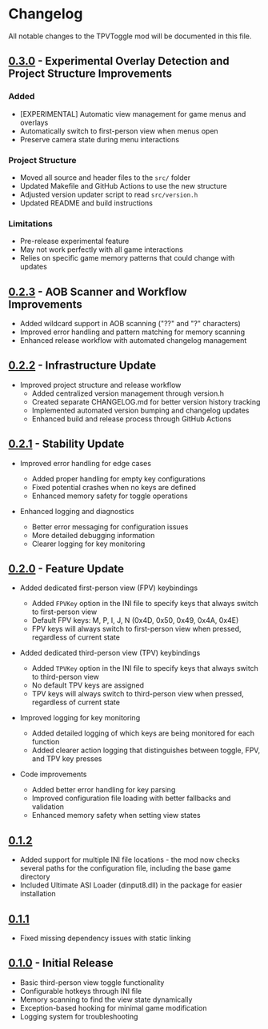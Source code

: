 # Changelog

All notable changes to the TPVToggle mod will be documented in this file.

## [0.3.0] - Experimental Overlay Detection and Project Structure Improvements

### Added
- [EXPERIMENTAL] Automatic view management for game menus and overlays
- Automatically switch to first-person view when menus open
- Preserve camera state during menu interactions

### Project Structure
- Moved all source and header files to the `src/` folder
- Updated Makefile and GitHub Actions to use the new structure
- Adjusted version updater script to read `src/version.h`
- Updated README and build instructions

### Limitations
- Pre-release experimental feature
- May not work perfectly with all game interactions
- Relies on specific game memory patterns that could change with updates

## [0.2.3] - AOB Scanner and Workflow Improvements


- Added wildcard support in AOB scanning ("??" and "?" characters)
- Improved error handling and pattern matching for memory scanning
- Enhanced release workflow with automated changelog management

## [0.2.2] - Infrastructure Update

- Improved project structure and release workflow
  - Added centralized version management through version.h
  - Created separate CHANGELOG.md for better version history tracking
  - Implemented automated version bumping and changelog updates
  - Enhanced build and release process through GitHub Actions

## [0.2.1] - Stability Update

- Improved error handling for edge cases
  - Added proper handling for empty key configurations
  - Fixed potential crashes when no keys are defined
  - Enhanced memory safety for toggle operations

- Enhanced logging and diagnostics
  - Better error messaging for configuration issues
  - More detailed debugging information
  - Clearer logging for key monitoring

## [0.2.0] - Feature Update

- Added dedicated first-person view (FPV) keybindings
  - Added `FPVKey` option in the INI file to specify keys that always switch to first-person view
  - Default FPV keys: M, P, I, J, N (0x4D, 0x50, 0x49, 0x4A, 0x4E)
  - FPV keys will always switch to first-person view when pressed, regardless of current state

- Added dedicated third-person view (TPV) keybindings
  - Added `TPVKey` option in the INI file to specify keys that always switch to third-person view
  - No default TPV keys are assigned
  - TPV keys will always switch to third-person view when pressed, regardless of current state

- Improved logging for key monitoring
  - Added detailed logging of which keys are being monitored for each function
  - Added clearer action logging that distinguishes between toggle, FPV, and TPV key presses

- Code improvements
  - Added better error handling for key parsing
  - Improved configuration file loading with better fallbacks and validation
  - Enhanced memory safety when setting view states

## [0.1.2]

- Added support for multiple INI file locations - the mod now checks several paths for the configuration file, including the base game directory
- Included Ultimate ASI Loader (dinput8.dll) in the package for easier installation

## [0.1.1]

- Fixed missing dependency issues with static linking

## [0.1.0] - Initial Release

- Basic third-person view toggle functionality
- Configurable hotkeys through INI file
- Memory scanning to find the view state dynamically
- Exception-based hooking for minimal game modification
- Logging system for troubleshooting

[0.3.0]: https://github.com/tkhquang/KDC2Tools/releases/tag/TPVToggle-v0.3.0
[0.2.3]: https://github.com/tkhquang/KDC2Tools/releases/tag/TPVToggle-v0.2.3
[0.2.2]: https://github.com/tkhquang/KDC2Tools/releases/tag/TPVToggle-v0.2.2
[0.2.1]: https://github.com/tkhquang/KDC2Tools/releases/tag/TPVToggle-v0.2.1
[0.2.0]: https://github.com/tkhquang/KDC2Tools/releases/tag/TPVToggle-v0.2.0
[0.1.2]: https://github.com/tkhquang/KDC2Tools/releases/tag/TPVToggle-v0.1.2
[0.1.1]: https://github.com/tkhquang/KDC2Tools/releases/tag/TPVToggle-v0.1.1
[0.1.0]: https://github.com/tkhquang/KDC2Tools/releases/tag/TPVToggle-v0.1.0
